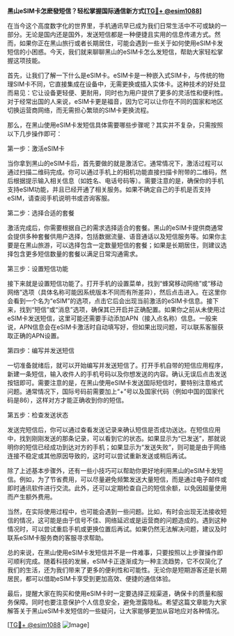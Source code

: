 **黑山eSIM卡怎麽發短信？轻松掌握国际通信新方式[[TG💪+ @esim1088](https://t.me/s/esim1088)]**

在当今这个高度数字化的世界里，手机通讯早已成为我们日常生活中不可或缺的一部分。无论是国内还是国外，发送短信都是一种便捷且实用的信息传递方式。然而，如果你正在黑山旅行或者长期居住，可能会遇到一些关于如何使用eSIM卡发短信的小困惑。今天，我们就来聊聊黑山的eSIM卡怎么发短信，帮助大家轻松掌握这项技能。

首先，让我们了解一下什么是eSIM卡。eSIM卡是一种嵌入式SIM卡，与传统的物理SIM卡不同，它直接集成在设备中，无需更换或插入实体卡。这种技术的好处显而易见：它让设备更轻便、更耐用，同时也为用户提供了更多的灵活性和便利性。对于经常出国的人来说，eSIM卡更是福音，因为它可以让你在不同的国家和地区切换运营商网络，而无需担心繁琐的SIM卡更换流程。

那么，在黑山使用eSIM卡发短信具体需要哪些步骤呢？其实并不复杂，只需按照以下几步操作即可：

第一步：激活eSIM卡

当你拿到黑山的eSIM卡后，首先要做的就是激活它。通常情况下，激活过程可以通过扫描二维码完成。你可以通过手机上的相机功能直接扫描卡附带的二维码，然后根据提示输入相关信息（如姓名、电话号码等）。需要注意的是，确保你的手机支持eSIM功能，并且已经开通了相关服务。如果不确定自己的手机是否支持eSIM，请查阅手机说明书或咨询客服。

第二步：选择合适的套餐

激活完成后，你需要根据自己的需求选择适合的套餐。黑山的eSIM卡提供商通常会提供多种套餐供用户选择，包括数据流量、语音通话以及短信服务等。如果你主要是在黑山旅游，可以选择包含一定数量短信的套餐；如果是长期居住，则建议选择包含更多短信数量的套餐以满足日常沟通需求。

第三步：设置短信功能

接下来就是设置短信功能了。打开手机的设置菜单，找到“蜂窝移动网络”或“移动网络”选项（具体名称可能因系统版本不同而有所差异），然后点击进入。在这里你会看到一个名为“eSIM”的选项，点击它后会出现当前激活的eSIM卡信息。接下来，找到“短信”或“消息”选项，确保其已开启并正确配置。如果你之前从未使用过eSIM卡发送短信，这里可能还需要手动添加APN（接入点名称）信息。一般来说，APN信息会在eSIM卡激活时自动填写好，但如果出现问题，可以联系客服获取正确的APN设置。

第四步：编写并发送短信

一切准备就绪后，就可以开始编写并发送短信了。打开手机自带的短信应用程序，新建一条短信，输入收件人的手机号码以及你想发送的内容。确认无误后点击发送按钮即可。需要注意的是，在黑山使用eSIM卡发送国际短信时，要特别注意格式问题。通常情况下，国际号码前需要加上“+”号以及国家代码（例如中国的国家代码是86），这样对方才能正确收到你的短信。

第五步：检查发送状态

发送完短信后，你可以通过查看发送记录来确认短信是否成功送达。在短信应用中，找到刚刚发送的那条记录，可以看到它的状态。如果显示为“已发送”，那就说明你的短信已经成功到达对方的手机；如果显示为“发送失败”，则可能是由于网络连接不稳定或其他原因导致的，这时可以尝试重新发送或稍后再试。

除了上述基本步骤外，还有一些小技巧可以帮助你更好地利用黑山的eSIM卡发短信。例如，为了节省费用，可以尽量避免频繁发送大量短信，而是通过电子邮件或即时通讯软件进行交流。此外，还可以定期检查自己的短信余额，以免因超量使用而产生额外费用。

当然，在实际使用过程中，也可能会遇到一些问题。比如，有时会出现无法接收短信的情况，这可能是由于信号不佳、网络延迟或是运营商的问题造成的。遇到这种情况时，可以尝试重启手机或更换位置后再试。如果仍然无法解决问题，建议及时联系eSIM卡服务商的客服寻求帮助。

总的来说，在黑山使用eSIM卡发短信并不是一件难事，只要按照以上步骤操作即可顺利完成。随着科技的发展，eSIM卡正逐渐成为一种主流趋势，它不仅简化了我们的生活，还为我们带来了更多的便利性和可能性。无论你是短期游客还是长期居民，都可以借助eSIM卡享受到更加高效、便捷的通信体验。

最后，提醒大家在购买和使用eSIM卡时一定要选择正规渠道，确保卡的质量和服务保障。同时也要注意保护个人信息安全，避免泄露隐私。希望这篇文章能为大家解答关于黑山eSIM卡发短信的一些疑问，让大家能够更加从容地应对各种情况。

[[TG💪+ @esim1088](https://t.me/s/esim1088) ![Image](https://i.postimg.cc/4NQfJmqS/Snipaste-2025-05-13-00-14-12.png)]